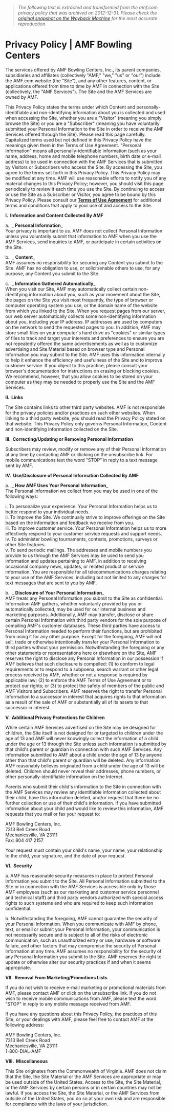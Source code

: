 > *The following text is extracted and transformed from the amf.com privacy policy that was archived on 2012-12-31. Please check the [original snapshot on the Wayback Machine](https://web.archive.org/web/20121231011008id_/http%3A//www.amf.com/privacy) for the most accurate reproduction.*

# Privacy Policy | AMF Bowling Centers

The services offered by AMF Bowling Centers, Inc., its parent companies, subsidiaries and affiliates (collectively "AMF," "we," "us" or "our") include the AMF.com website (the "Site"), and any other features, content, or applications offered from time to time by AMF in connection with the Site (collectively, the "AMF Services"). The Site and the AMF Services are owned by AMF.

This Privacy Policy states the terms under which Content and personally-identifiable and non-identifying information about you is collected and used when accessing the Site, whether you are a "Visitor" (meaning you simply browse the Site) or you are a "Subscriber" (meaning you have voluntarily submitted your Personal Information to the Site in order to receive the AMF Services offered through the Site). Please read this page carefully. Capitalized terms used but not defined in this Privacy Policy have the meanings given them in the Terms of Use Agreement. "Personal Information" means all personally-identifiable information (such as your name, address, home and mobile telephone numbers, birth date or e-mail address) to be used in connection with the AMF Services that is submitted by Visitors or Subscribers who access the Site. By accessing the Site, you agree to the terms set forth in this Privacy Policy. This Privacy Policy may be modified at any time. AMF will use reasonable efforts to notify you of any material changes to this Privacy Policy; however, you should visit this page periodically to review it each time you use the Site. By continuing to access or use the Site as a Subscriber or Visitor, you agree to be bound by this Privacy Policy. Please consult our **[Terms of Use Agreement](https://web.archive.org/terms.aspx "Terms")** for additional terms and conditions that apply to your use of and access to the Site.

**I.  Information and Content Collected By AMF**

a.  _ **Personal Information**_  
Your privacy is important to us. AMF does not collect Personal Information unless you voluntarily submit that information to AMF when you use the AMF Services, send inquiries to AMF, or participate in certain activities on the Site.

b.  _ **Content**_  
AMF assumes no responsibility for securing any Content you submit to the Site. AMF has no obligation to use, or solicit/enable others to use, for any purpose, any Content you submit to the Site.

c.  _ **Information Gathered Automatically**_  
When you visit our Site, AMF may automatically collect certain non-identifying information about you, such as your movement about the Site, the pages on the Site you visit most frequently, the type of browser or computer operating system you use, or the domain name of the website from which you linked to the Site. When you request pages from our server, our web server automatically collects some non-identifying information about you, including your IP address. IP addresses are used by computers on the network to send the requested pages to you. In addition, AMF may store small files on your computer's hard drive as "cookies" or similar types of files to track and target your interests and preferences to ensure you are not repeatedly offered the same advertisements as well as to customize advertising and Site Material based on browser type and Personal Information you may submit to the Site. AMF uses this information internally to help it enhance the efficiency and usefulness of the Site and to improve customer service. If you object to this practice, please consult your browser's documentation for instructions on erasing or blocking cookies. We recommend, however, that you allow cookies to be stored on your computer as they may be needed to properly use the Site and the AMF Services.

**II.  Links**

The Site contains links to other third party websites. AMF is not responsible for the privacy policies and/or practices on such other websites. When linking to a third party website, you should read the Privacy Policy stated on that website. This Privacy Policy only governs Personal Information, Content and non-identifying information collected on the Site.

**III.  Correcting/Updating or Removing Personal Information**

Subscribers may review, modify or remove any of their Personal Information at any time by contacting AMF or clicking on the unsubscribe link. For mobile communications text the word "STOP" in reply to a text message sent by AMF.

**IV.  Use/Disclosure of Personal Information Collected By AMF**

a.  _ **How AMF Uses Your Personal Information**_  
The Personal Information we collect from you may be used in one of the following ways:

i. To personalize your experience. Your Personal Information helps us to better respond to your individual needs.  
ii. To improve the Site. We continually strive to improve offerings on the Site based on the information and feedback we receive from you.  
iii. To improve customer service. Your Personal Information helps us to more effectively respond to your customer service requests and support needs.  
iv. To administer bowling tournaments, contests, promotions, surveys or other Site features.  
v. To send periodic mailings. The addresses and mobile numbers you provide to us through the AMF Services may be used to send you information and updates pertaining to AMF, in addition to receiving occasional company news, updates, or related product or service information. You are responsible for all telecommunications charges relating to your use of the AMF Services, including but not limited to any charges for text messages that are sent to you by AMF.

b.  _ **Disclosure of Your Personal Information**_  
AMF treats any Personal Information you submit to the Site as confidential. Information AMF gathers, whether voluntarily provided by you or automatically collected, may be used for our internal business and marketing purposes. Additionally, AMF may transfer, disclose or share certain Personal Information with third party vendors for the sole purpose of compiling AMF's customer databases. These third parties have access to Personal Information needed to perform their functions, but are prohibited from using it for any other purpose. Except for the foregoing, AMF will not sell, trade or otherwise intentionally transfer your Personal Information to third parties without your permission. Notwithstanding the foregoing or any other statements or representations here or elsewhere on the Site, AMF reserves the right to disclose any Personal Information in our possession if AMF believes that such disclosure is compelled: (1) to conform to legal requirements or to respond to a subpoena, search warrant or other legal process received by AMF, whether or not a response is required by applicable law; (2) to enforce the AMF Terms of Use Agreement or to protect our rights; or (3) to protect the safety of members of the public and AMF Visitors and Subscribers. AMF reserves the right to transfer Personal Information to a successor in interest that acquires rights to that information as a result of the sale of AMF or substantially all of its assets to that successor in interest.

**V.  Additional Privacy Protections for Children**

While certain AMF Services advertised on the Site may be designed for children, the Site itself is not designed for or targeted to children under the age of 13 and AMF will never knowingly collect the information of a child under the age or 13 through the Site unless such information is submitted by that child's parent or guardian in connection with such AMF Services. Any information submitted to AMF about a child under the age of 13 by anyone other than that child's parent or guardian will be deleted. Any information AMF reasonably believes originated from a child under the age of 13 will be deleted. Children should never reveal their addresses, phone numbers, or other personally-identifiable information on the Internet.

Parents who submit their child's information to the Site in connection with the AMF Services may review any identifiable information collected about their child, have this information deleted, and/or request that there be no further collection or use of their child's information. If you have submitted information about your child and would like to review this information, AMF requests that you mail or fax your request to:

AMF Bowling Centers, Inc.  
7313 Bell Creek Road  
Mechanicsville, VA 23111  
Fax: 804 417 2157

Your request must contain your child's name, your name, your relationship to the child, your signature, and the date of your request.

**VI.  Security**

a. AMF has reasonable security measures in place to protect Personal Information you submit to the Site. All Personal Information submitted to the Site or in connection with the AMF Services is accessible only by those AMF employees (such as our marketing and customer service personnel and technical staff) and third party vendors authorized with special access rights to such systems and who are required to keep such information confidential.

b. Notwithstanding the foregoing, AMF cannot guarantee the security of your Personal Information. When you communicate with AMF by phone, text, or email or submit your Personal Information, your communication is not necessarily secure and is subject to all of the risks of electronic communication, such as unauthorized entry or use, hardware or software failure, and other factors that may compromise the security of Personal Information at any time. AMF assumes no responsibility for the security of any Personal Information you submit to the Site. AMF reserves the right to update or otherwise alter our security practices if and when it seems appropriate.

**VII.  Removal From Marketing/Promotions Lists**

If you do not wish to receive e-mail marketing or promotional materials from AMF, please contact AMF or click on the unsubscribe link. If you do not wish to receive mobile communications from AMF, please text the word "STOP" in reply to any mobile message received from AMF.

If you have any questions about this Privacy Policy, the practices of this Site, or your dealings with AMF, please feel free to contact AMF at the following address:

AMF Bowling Centers, Inc.  
7313 Bell Creek Road  
Mechanicsville, VA 23111  
1-800-DIAL-AMF

**VIII.  Miscellaneous**

This Site originates from the Commonwealth of Virginia. AMF does not claim that the Site, the Site Material or the AMF Services are appropriate or may be used outside of the United States. Access to the Site, the Site Material, or the AMF Services by certain persons or in certain countries may not be lawful. If you access the Site, the Site Material, or the AMF Services from outside of the United States, you do so at your own risk and are responsible for compliance with the laws of your jurisdiction.
